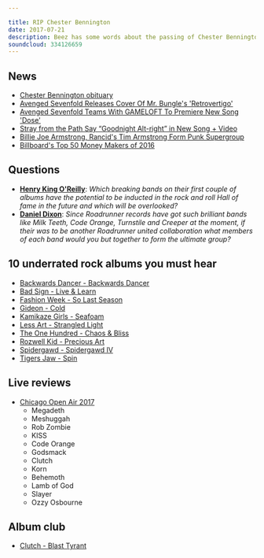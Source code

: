```yaml
---

title: RIP Chester Bennington
date: 2017-07-21
description: Beez has some words about the passing of Chester Bennington and the importance of communicating to help one another before being joined by Hill to chat about the new Avenged Sevenfold track, who would make up a Roadrunner Supergroup, the top grossing musicians of 2016 and bring you 10 albums flying under the attention of the mainstream that deserve your attention. If that wasn't enough our Album Club is on one of the 21st Century's greatest albums, Clutch's peerless Blast Tyrant.
soundcloud: 334126659
---
```


## News

- [Chester Bennington obituary](https://www.theguardian.com/music/2017/jul/21/chester-bennington-obituary)
- [Avenged Sevenfold Releases Cover Of Mr. Bungle's 'Retrovertigo'](http://www.blabbermouth.net/news/avenged-sevenfold-releases-cover-of-mr-bungles-retrovertigo.html)
- [Avenged Sevenfold Teams With GAMELOFT To Premiere New Song 'Dose'](http://www.blabbermouth.net/news/avenged-sevenfold-teams-with-gameloft-to-premiere-new-song-dose.html)
- [Stray from the Path Say “Goodnight Alt-right” in New Song + Video](http://www.metalsucks.net/2017/07/12/stray-from-the-path-say-goodnight-alt-right-in-new-song-video/)
- [Billie Joe Armstrong, Rancid's Tim Armstrong Form Punk Supergroup](https://www.rollingstone.com/music/news/billie-joe-armstrong-forms-punk-supergroup-the-armstrongs-w492510)
- [Billboard's Top 50 Money Makers of 2016](http://www.billboard.com/photos/7865108/highest-paid-musicians-2016-money-makers)

## Questions

- **[Henry King O'Reilly](https://www.facebook.com/thatsnotmetalpodcast/posts/2144577985768734?comment_id=2144583092434890&comment_tracking=%7B%22tn%22%3A%22R9%22%7D)**: *Which breaking bands on their first couple of albums have the potential to be inducted in the rock and roll Hall of fame in the future and which will be overlooked?*
- **[Daniel Dixon](https://www.facebook.com/thatsnotmetalpodcast/posts/2144577985768734?comment_id=2144607285765804&comment_tracking=%7B%22tn%22%3A%22R9%22%7D)**: *Since Roadrunner records have got such brilliant bands like Milk Teeth, Code Orange, Turnstile and Creeper at the moment, if their was to be another Roadrunner united collaboration what members of each band would you but together to form the ultimate group?*


## 10 underrated rock albums you must hear

- [Backwards Dancer - Backwards Dancer](https://itunes.apple.com/gb/album/backwards-dancer/id1154773176)
- [Bad Sign - Live & Learn](https://itunes.apple.com/gb/album/live-learn/id1226024868)
- [Fashion Week - So Last Season](https://fashionweek.bandcamp.com/album/so-last-season)
- [Gideon - Cold](https://itunes.apple.com/gb/album/cold/id1211885860)
- [Kamikaze Girls - Seafoam](https://itunes.apple.com/gb/album/seafoam/id1238701511)
- [Less Art - Strangled Light](https://itunes.apple.com/gb/album/strangled-light/id1242457110)
- [The One Hundred - Chaos & Bliss](https://itunes.apple.com/gb/album/chaos-bliss/id1217256897)
- [Rozwell Kid - Precious Art](https://itunes.apple.com/gb/album/precious-art/id1222816881)
- [Spidergawd - Spidergawd IV](https://itunes.apple.com/gb/album/spidergawd-iv/id1194619955)
- [Tigers Jaw - Spin](https://itunes.apple.com/gb/album/spin/id1216756437)


## Live reviews

- [Chicago Open Air 2017](https://www.songkick.com/festivals/1491669-chicago-open-air/id/29029994-chicago-open-air-2017)
  - Megadeth
  - Meshuggah
  - Rob Zombie
  - KISS
  - Code Orange
  - Godsmack
  - Clutch
  - Korn
  - Behemoth
  - Lamb of God
  - Slayer
  - Ozzy Osbourne


## Album club

- [Clutch - Blast Tyrant](https://itunes.apple.com/gb/album/blast-tyrant/id676243080)
